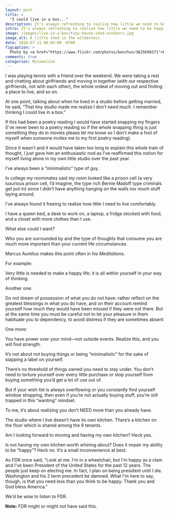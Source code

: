 ```yaml
---
layout: post
title: >
  "I could live in a box..."
description: It's always refreshing to realize how little we need to be happy
intro: It's always refreshing to realize how little we need to be happy
image: /images/live-in-a-box/tiny-house-shed-outdoors.jpg
image_alt: A little shed in the wilderness
date: 2018-07-11 08:04:00 -0700
figcaption: >
  Photo by <a href="https://www.flickr.com/photos/benchun/3625699371">Ben Chun</a>
comments: true
categories: Minimalism
---
```


I was playing tennis with a friend over the weekend. We were taking a rest and chatting about girlfriends and moving in together (with our respective girlfriends, not with each other), the whole ordeal of moving out and finding a place to live, and so on.

At one point, talking about when he lived in a studio before getting married, he said, “That tiny studio made me realize I don’t need much. I remember thinking I could live in a box.”

If this had been a poetry reading I would have started snapping my fingers (I’ve never been to a poetry reading so if the whole snapping thing is just something they do in movies please let me know so I don’t make a fool of myself when someone invites me to my first poetry reading).

Since it wasn’t and it would have taken too long to explain this whole train of thought, I just gave him an enthusiastic nod as I’ve reaffirmed this notion for myself living alone in my own little studio over the past year.

I’ve always been a “minimalistic” type of guy.

In college my roommates said my room looked like a prison cell (a very luxurious prison cell, I’d imagine, the type rich Bernie Madoff type criminals get put in) since I didn’t have anything hanging on the walls nor much stuff laying around.

I've always found it freeing to realize how little I need to live comfortably.

I have a queen bed, a desk to work on, a laptop, a fridge stocked with food, and a closet with more clothes than I use.

What else could I want?

Who you are surrounded by and the type of thoughts that consume you are much more important than your current life circumstances.

Marcus Aurelius makes this point often in his *Meditations*.

For example:
>
Very little is needed to make a happy life; it is all within yourself in your way of thinking.

Another one:
>
Do not dream of possession of what you do not have: rather reflect on the greatest blessings in what you do have, and on their account remind yourself how much they would have been missed if they were not there. But at the same time you must be careful not to let your pleasure in them habituate you to dependency, to avoid distress if they are sometimes absent

One more:
>
You have power over your mind––not outside events. Realize this, and you will find strength.

It’s not about not buying things or being “minimalistic” for the sake of slapping a label on yourself.

There’s no threshold of things owned you need to stay under. You don’t need to torture yourself over every little purchase or stop yourself from buying something you’d get a lot of use out of.

But if your wish list is always overflowing or you constantly find yourself window shopping, then even if you’re not actually buying stuff, you’re still trapped in this “wanting” mindset.

To me, it’s about realizing you don’t NEED more than you already have.

The studio where I live doesn’t have its own kitchen. There’s a kitchen on the floor which is shared among the 8 tenants.

Am I looking forward to moving and having my own kitchen? Heck yes.

Is not having my own kitchen worth whining about? Does it impair my ability to be “happy”? Heck no. It’s a small inconvenience at best.

As FDR once said, "Look at me. I'm in a wheelchair, but I'm happy as a clam and I've been President of the United States for the past 12 years. The people just keep on electing me. In fact, I plan on being president until I die. Washington and his 2 term precedent be damned. What I'm here to say, though, is that you need less than you think to be happy. Thank you and God bless America."

We'd be wise to listen to FDR.

**Note:** FDR might or might not have said this.
